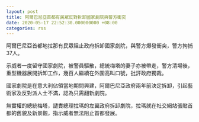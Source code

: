 ```yaml
---
layout: post
title: 阿爾巴尼亞首都有民眾反對拆卸國家劇院與警方衝突
date: 2020-05-17 22:52:30.000000000 +08:00
categories: rss
---
```


阿爾巴尼亞首都地拉那有民眾阻止政府拆卸國家劇院，與警方爆發衝突，警方拘捕37人。

示威者一度留守國家劇院，被警員驅散，總統梅塔的妻子亦被帶走，警方清場後，重型機器展開拆卸工作，幾百人繼續在外圍高叫口號，批評政府獨裁。

國家劇院是在意大利佔領當地期間興建，阿爾巴尼亞政府兩年前決定拆卸，引起藝術家及反對派人士不滿，認為只需翻新劇院。

無實權的總統梅塔，譴責總理拉瑪的左翼政府拆卸劇院，拉瑪就在社交網站張貼首都的舊貌及新景觀，指示威者無法阻止首都發展。
